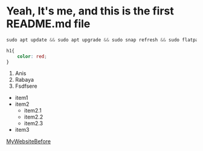 # Yeah, It's me, and this is the first README.md file

```css
sudo apt update && sudo apt upgrade && sudo snap refresh && sudo flatpack update
```

```css
h1{
    color: red;
}
```

1. Anis
2. Rabaya
3. Fsdfsere

- item1
- item2
  - item2.1
  - item2.2
  - item2.3
- item3

[MyWebsiteBefore](https://blackdiamondice.github.io/)
